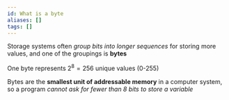 ```yaml
---
id: What is a byte
aliases: []
tags: []
---
```


Storage systems often _group bits into longer sequences_ for storing more values, and one of the groupings is **bytes**

One byte represents $2^8=256$ unique values (0-255)

Bytes are the **smallest unit of addressable memory** in a computer system, so a program _cannot ask for fewer than 8 bits to store a variable_
